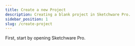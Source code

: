 ```yaml
---
title: Create a new Project
description: Creating a blank project in Sketchware Pro.
sidebar_position: 1
slug: /create-project
---
```

First, start by opening Sketchware Pro.

